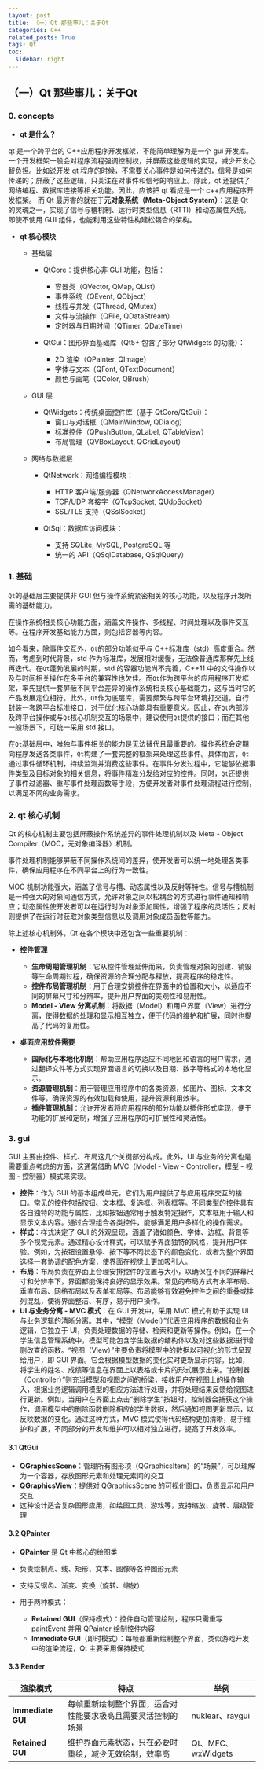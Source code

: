 ```yaml
---
layout: post
title: （一）Qt 那些事儿：关于Qt
categories: C++
related_posts: True
tags: Qt
toc:
  sidebar: right
---
```


## （一）Qt 那些事儿：关于Qt

### 0. concepts

- **qt 是什么？**

qt 是一个跨平台的 C++应用程序开发框架，不能简单理解为是一个 gui 开发库。一个开发框架一般会对程序流程强调控制权，并屏蔽这些逻辑的实现，减少开发心智负担。比如说开发 qt 程序的时候，不需要关心事件是如何传递的，信号是如何传递的；屏蔽了这些逻辑，只关注在对事件和信号的响应上。除此，qt 还提供了网络编程、数据库连接等相关功能。因此，应该把 qt 看成是一个 c++应用程序开发框架。 而 Qt 最厉害的就在于**元对象系统（Meta-Object System）**：这是 Qt 的灵魂之一，实现了信号与槽机制、运行时类型信息（RTTI）和动态属性系统。即使不使用 GUI 组件，也能利用这些特性构建松耦合的架构。

- **qt 核心模块**

  - 基础层

    - QtCore：提供核心非 GUI 功能，包括：

      - 容器类（QVector, QMap, QList）
      - 事件系统（QEvent, QObject）
      - 线程与并发（QThread, QMutex）
      - 文件与流操作（QFile, QDataStream）
      - 定时器与日期时间（QTimer, QDateTime）

    - QtGui：图形界面基础库（Qt5+ 包含了部分 QtWidgets 的功能）：
      - 2D 渲染（QPainter, QImage）
      - 字体与文本（QFont, QTextDocument）
      - 颜色与画笔（QColor, QBrush）

  - GUI 层

    - QtWidgets：传统桌面控件库（基于 QtCore/QtGui）：
      - 窗口与对话框（QMainWindow, QDialog）
      - 标准控件（QPushButton, QLabel, QTableView）
      - 布局管理（QVBoxLayout, QGridLayout）

  - 网络与数据层

    - QtNetwork：网络编程模块：

      - HTTP 客户端/服务器（QNetworkAccessManager）
      - TCP/UDP 套接字（QTcpSocket, QUdpSocket）
      - SSL/TLS 支持（QSslSocket）

    - QtSql：数据库访问模块：

      - 支持 SQLite, MySQL, PostgreSQL 等
      - 统一的 API（QSqlDatabase, QSqlQuery）

### 1. 基础

`Qt`的基础层主要提供非 GUI 但与操作系统紧密相关的核心功能，以及程序开发所需的基础能力。

在操作系统相关核心功能方面，涵盖文件操作、多线程、时间处理以及事件交互等。在程序开发基础能力方面，则包括容器等内容。

如今看来，除事件交互外，`Qt`的部分功能似乎与 C++标准库（std）高度重合。然而，考虑到时代背景，std 作为标准库，发展相对缓慢，无法像普通库那样先上线再迭代。在`Qt`蓬勃发展的时期，std 的容器功能尚不完善，C++11 中的文件操作以及与时间相关操作在多平台的兼容性也欠佳。而`Qt`作为跨平台的应用程序开发框架，率先提供一套屏蔽不同平台差异的操作系统相关核心基础能力，这与当时它的产品发展定位相符。此外，`Qt`作为底层库，需要频繁与跨平台环境打交道。自行封装一套跨平台标准接口，对于优化核心功能具有重要意义。因此，在`Qt`内部涉及跨平台操作或与`Qt`核心机制交互的场景中，建议使用`Qt`提供的接口；而在其他一般场景下，可统一采用 std 接口。

在`Qt`基础层中，唯独与事件相关的能力是无法替代且最重要的。操作系统会定期向程序发送各类事件，`Qt`构建了一套完整的框架来处理这些事件。具体而言，`Qt`通过事件循环机制，持续监测并消费这些事件。在事件分发过程中，它能够依据事件类型及目标对象的相关信息，将事件精准分发给对应的控件。同时，`Qt`还提供了事件过滤器、重写事件处理函数等手段，方便开发者对事件处理流程进行控制，以满足不同的业务需求。

### 2. qt 核心机制

Qt 的核心机制主要包括屏蔽操作系统差异的事件处理机制以及 Meta - Object Compiler（MOC，元对象编译器）机制。

事件处理机制能够屏蔽不同操作系统间的差异，使开发者可以统一地处理各类事件，确保应用程序在不同平台上的行为一致性。

MOC 机制功能强大，涵盖了信号与槽、动态属性以及反射等特性。信号与槽机制是一种强大的对象间通信方式，允许对象之间以松耦合的方式进行事件通知和响应；动态属性使开发者可以在运行时为对象添加属性，增强了程序的灵活性；反射则提供了在运行时获取对象类型信息以及调用对象成员函数等能力。

除上述核心机制外，Qt 在各个模块中还包含一些重要机制：

- **控件管理**

  - **生命周期管理机制**：它从控件管理延伸而来，负责管理对象的创建、销毁等生命周期过程，确保资源的合理分配与释放，提高程序的稳定性。
  - **控件布局管理机制**：用于合理安排控件在界面中的位置和大小，以适应不同的屏幕尺寸和分辨率，提升用户界面的美观性和易用性。
  - **Model - View 分离机制**：将数据（Model）和用户界面（View）进行分离，使得数据的处理和显示相互独立，便于代码的维护和扩展，同时也提高了代码的复用性。

- **桌面应用软件需要**
  - **国际化与本地化机制**：帮助应用程序适应不同地区和语言的用户需求，通过翻译文件等方式实现界面语言的切换以及日期、数字等格式的本地化显示。
  - **资源管理机制**：用于管理应用程序中的各类资源，如图片、图标、文本文件等，确保资源的有效加载和使用，提升资源利用效率。
  - **插件管理机制**：允许开发者将应用程序的部分功能以插件形式实现，便于功能的扩展和定制，增强了应用程序的可扩展性和灵活性。

### 3. gui

GUI 主要由控件、样式、布局这几个关键部分构成。此外，UI 与业务的分离也是需要重点考虑的方面，这通常借助 MVC（Model - View - Controller，模型 - 视图 - 控制器）模式来实现。

- **控件**：作为 GUI 的基本组成单元，它们为用户提供了与应用程序交互的接口。常见的控件包括按钮、文本框、复选框、列表框等。不同类型的控件具有各自独特的功能与属性，比如按钮通常用于触发特定操作，文本框用于输入和显示文本内容。通过合理组合各类控件，能够满足用户多样化的操作需求。
- **样式**：样式决定了 GUI 的外观呈现，涵盖了诸如颜色、字体、边框、背景等多个视觉元素。通过精心设计样式，可以赋予界面独特的风格，提升用户体验。例如，为按钮设置悬停、按下等不同状态下的颜色变化，或者为整个界面选择一套协调的配色方案，使界面在视觉上更加吸引人。
- **布局**：布局负责在界面上合理安排控件的位置与大小，以确保在不同的屏幕尺寸和分辨率下，界面都能保持良好的显示效果。常见的布局方式有水平布局、垂直布局、网格布局以及表单布局等。布局能够有效避免控件之间的重叠或排列混乱，使得界面整洁、有序，易于用户操作。
- **UI 与业务分离 - MVC 模式**：在 GUI 开发中，采用 MVC 模式有助于实现 UI 与业务逻辑的清晰分离。其中，“模型（Model）”代表应用程序的数据和业务逻辑，它独立于 UI，负责处理数据的存储、检索和更新等操作。例如，在一个学生信息管理系统中，模型可能包含学生数据的结构体以及对这些数据进行增删改查的函数。“视图（View）”主要负责将模型中的数据以可视化的形式呈现给用户，即 GUI 界面。它会根据模型数据的变化实时更新显示内容。比如，将学生的姓名、成绩等信息在界面上以表格或卡片的形式展示出来。“控制器（Controller）”则充当模型和视图之间的桥梁，接收用户在视图上的操作输入，根据业务逻辑调用模型的相应方法进行处理，并将处理结果反馈给视图进行更新。例如，当用户在界面上点击“删除学生”按钮时，控制器会捕获这个操作，调用模型中的删除函数删除相应的学生数据，然后通知视图更新显示，以反映数据的变化。通过这种方式，MVC 模式使得代码结构更加清晰，易于维护和扩展，不同部分的开发和维护可以相对独立进行，提高了开发效率。

#### 3.1 QtGui

- **QGraphicsScene**：管理所有图形项（QGraphicsItem）的“场景”，可以理解为一个容器，存放图形元素和处理元素间的交互
- **QGraphicsView**：提供对 QGraphicsScene 的可视化窗口，负责显示和用户交互
- 这种设计适合复杂图形应用，如绘图工具、游戏等，支持缩放、旋转、层级管理

#### 3.2 QPainter

- **QPainter** 是 Qt 中核心的绘图类
- 负责绘制点、线、矩形、文本、图像等各种图形元素
- 支持反锯齿、渐变、变换（旋转、缩放）
- 用于两种模式：

  - **Retained GUI**（保持模式）：控件自动管理绘制，程序只需重写 paintEvent 并用 QPainter 绘制控件内容
  - **Immediate GUI**（即时模式）：每帧都重新绘制整个界面，类似游戏开发中的渲染流程，Qt 主要采用保持模式

#### 3.3 Render

| 渲染模式          | 特点                                                         | 举例               |
| ----------------- | ------------------------------------------------------------ | ------------------ |
| **Immediate GUI** | 每帧重新绘制整个界面，适合对性能要求极高且需要灵活控制的场景 | nuklear、raygui    |
| **Retained GUI**  | 维护界面元素状态，只在必要时重绘，减少无效绘制，效率高       | Qt、MFC、wxWidgets |
